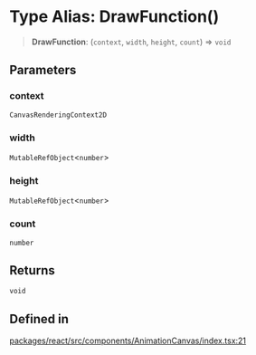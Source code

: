 # Type Alias: DrawFunction()

> **DrawFunction**: (`context`, `width`, `height`, `count`) => `void`

## Parameters

### context

`CanvasRenderingContext2D`

### width

`MutableRefObject`\<`number`\>

### height

`MutableRefObject`\<`number`\>

### count

`number`

## Returns

`void`

## Defined in

[packages/react/src/components/AnimationCanvas/index.tsx:21](https://github.com/m1m0zzz/tremolo-ui/blob/7d11785da2668f64368eae498b8e04db28c30096/packages/react/src/components/AnimationCanvas/index.tsx#L21)
